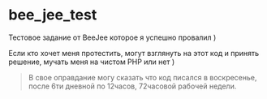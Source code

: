 # bee_jee_test
Тестовое задание от BeeJee которое я успешно провалил )

Если кто хочет меня протестить, могут взглянуть на этот код и принять решение, мучать меня на чистом PHP или нет )

> В свое оправдание могу сказать что код писался в воскресенье, после 6ти дневной по 12часов, 72часовой рабочей недели.
